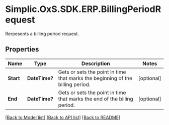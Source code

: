 # Simplic.OxS.SDK.ERP.BillingPeriodRequest
Rerpesents a billing period request.

## Properties

Name | Type | Description | Notes
------------ | ------------- | ------------- | -------------
**Start** | **DateTime?** | Gets or sets the point in time that marks the beginning of the billing period. | [optional] 
**End** | **DateTime?** | Gets or sets the point in time that marks the end of the billing period. | [optional] 

[[Back to Model list]](../README.md#documentation-for-models) [[Back to API list]](../README.md#documentation-for-api-endpoints) [[Back to README]](../README.md)

